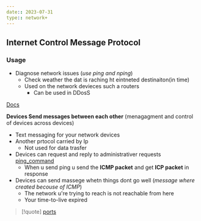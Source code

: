 ```yaml
---
date:: 2023-07-31
type:: network+
---
```

## Internet Control Message Protocol 
### Usage
- Diagnose network issues (*use ping and nping*)
    - Check weather the dat is raching ht eintneted destinaiton(in time)
    - Used on the network devieces such a routers 
        - Can be used in DDosS

[Docs]("https://www.cloudflare.com/learning/ddos/glossary/internet-control-message-protocol-icmp/")


**Devices Send messages between each other**
(menagagment and control of devices across devices)

- Text messaging for your network devices 
- Another prtocol carried by Ip 
	- Not used for data trasfer 
- Devices can request and reply to administrativer requests [ping_command](/ping_command.md)
	- When u send ping u send the **ICMP packet** and get **ICP packet** in response
- Devices can send massege whetn things dont go well (*message where created becouse of ICMP*)
	- The network u're trying to reach is not reachable from here 
	- Your time-to-live expired 
 

>[!quote] [ports](/ports/ports.md) 
